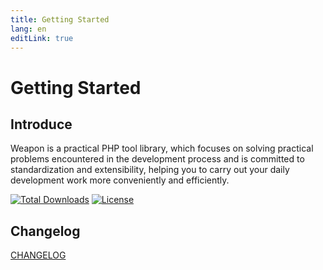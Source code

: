 ```yaml
---
title: Getting Started
lang: en
editLink: true
---
```


# Getting Started

## Introduce
Weapon is a practical PHP tool library, which focuses on solving practical problems encountered in the development process and is committed to standardization and extensibility, helping you to carry out your daily development work more conveniently and efficiently.

<p>
<a href="https://packagist.org/packages/ghjayce/weapon"><img src="https://img.shields.io/packagist/dt/ghjayce/weapon" alt="Total Downloads"></a>
<a href="https://packagist.org/packages/ghjayce/weapon"><img src="https://img.shields.io/packagist/l/ghjayce/weapon" alt="License"></a>
</p>


## Changelog

[CHANGELOG](https://github.com/GHBJayce/j-weapons/blob/master/CHANGELOG.md)